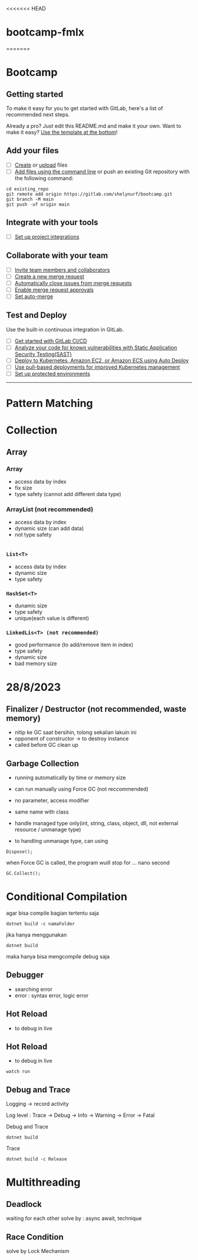 <<<<<<< HEAD

# bootcamp-fmlx

=======

# Bootcamp

## Getting started

To make it easy for you to get started with GitLab, here's a list of recommended next steps.

Already a pro? Just edit this README.md and make it your own. Want to make it easy? [Use the template at the bottom](#editing-this-readme)!

## Add your files

- [ ] [Create](https://docs.gitlab.com/ee/user/project/repository/web_editor.html#create-a-file) or [upload](https://docs.gitlab.com/ee/user/project/repository/web_editor.html#upload-a-file) files
- [ ] [Add files using the command line](https://docs.gitlab.com/ee/gitlab-basics/add-file.html#add-a-file-using-the-command-line) or push an existing Git repository with the following command:

```
cd existing_repo
git remote add origin https://gitlab.com/shelynurf/bootcamp.git
git branch -M main
git push -uf origin main
```

## Integrate with your tools

- [ ] [Set up project integrations](https://gitlab.com/shelynurf/bootcamp/-/settings/integrations)

## Collaborate with your team

- [ ] [Invite team members and collaborators](https://docs.gitlab.com/ee/user/project/members/)
- [ ] [Create a new merge request](https://docs.gitlab.com/ee/user/project/merge_requests/creating_merge_requests.html)
- [ ] [Automatically close issues from merge requests](https://docs.gitlab.com/ee/user/project/issues/managing_issues.html#closing-issues-automatically)
- [ ] [Enable merge request approvals](https://docs.gitlab.com/ee/user/project/merge_requests/approvals/)
- [ ] [Set auto-merge](https://docs.gitlab.com/ee/user/project/merge_requests/merge_when_pipeline_succeeds.html)

## Test and Deploy

Use the built-in continuous integration in GitLab.

- [ ] [Get started with GitLab CI/CD](https://docs.gitlab.com/ee/ci/quick_start/index.html)
- [ ] [Analyze your code for known vulnerabilities with Static Application Security Testing(SAST)](https://docs.gitlab.com/ee/user/application_security/sast/)
- [ ] [Deploy to Kubernetes, Amazon EC2, or Amazon ECS using Auto Deploy](https://docs.gitlab.com/ee/topics/autodevops/requirements.html)
- [ ] [Use pull-based deployments for improved Kubernetes management](https://docs.gitlab.com/ee/user/clusters/agent/)
- [ ] [Set up protected environments](https://docs.gitlab.com/ee/ci/environments/protected_environments.html)

---

# Pattern Matching

# Collection

## Array

### Array

- access data by index
- fix size
- type safety (cannot add different data type)

### ArrayList (not recommended)

- access data by index
- dynamic size (can add data)
- not type safety

```Arraylist x = new();

```

### `List<T>`

- access data by index
- dynamic size
- type safety

### `HashSet<T>`

- dunamic size
- type safety
- unique(each value is different)

### `LinkedLis<T> (not recommended)`

- good performance (to add/remove item in index)
- type safety
- dynamic size
- bad memory size

# 28/8/2023

## Finalizer / Destructor (not recommended, waste memory)

- nitip ke GC saat bersihin, tolong sekalian lakuin ini
- opponent of constructor -> to destroy instance
- called before GC clean up

## Garbage Collection

- running automatically by time or memory size
- can run manually using Force GC (not reccommended)
- no parameter, access modifier
- same name with class
- handle managed type only(int, string, class, object, dll, not external resource / unmanage type)

- to handling unmanage type, can using

```
Dispose();
```

when Force GC is called, the program wuill stop for ... nano second

```
GC.Collect();
```

# Conditional Compilation

agar bisa compile bagian tertentu saja

```
dotnet build -c namaFolder
```

jika hanya menggunakan

```
dotnet build
```

maka hanya bisa mengcompile debug saja

## Debugger

- searching error
- error : syntax error, logic error

## Hot Reload

- to debug in live


## Hot Reload
- to debug in live
```
watch run
```

## Debug and Trace
Logging -> record activity

Log level :
Trace -> Debug -> Info -> Warning -> Error -> Fatal

Debug and Trace
```
dotnet build
```

Trace
```
dotnet build -c Release
```

# Multithreading
## Deadlock
waiting for each other
solve by : async await, technique
## Race Condition

solve by Lock Mechanism
